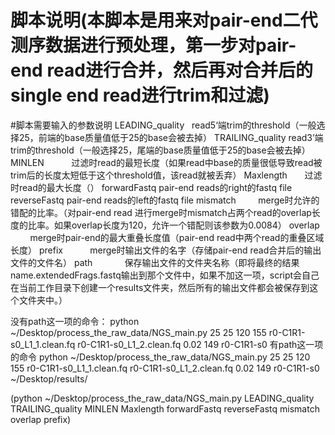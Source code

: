 # 脚本说明(本脚本是用来对pair-end二代测序数据进行预处理，第一步对pair-end read进行合并，然后再对合并后的single end read进行trim和过滤)
#脚本需要输入的参数说明
LEADING_quality   read5‘端trim的threshold（一般选择25，前端的base质量值低于25的base会被去掉）
TRAILING_quality  read3’端trim的threshold（一般选择25，尾端的base质量值低于25的base会被去掉）
MINLEN            过滤时read的最短长度（如果read中base的质量很低导致read被trim后的长度太短低于这个threshold值，该read就被丢弃）
Maxlength	        过滤时read的最大长度（）
forwardFastq      pair-end reads的right的fastq file
reverseFastq      pair-end reads的left的fastq file
mismatch          merge时允许的错配的比率。（对pair-end read 进行merge时mismatch占两个read的overlap长度的比率。如果overlap长度为120，允许一个错配则该参数为0.0084）
overlap           merge时pair-end的最大重叠长度值（pair-end read中两个read的重叠区域长度）
prefix            merge时输出文件的名字（存储pair-end read合并后的输出文件的文件名）
path              保存输出文件的文件夹名称（即将最终的结果name.extendedFrags.fastq输出到那个文件中，如果不加这一项，script会自己在当前工作目录下创建一个results文件夹，然后所有的输出文件都会被保存到这个文件夹中。）



没有path这一项的命令：
python ~/Desktop/process_the_raw_data/NGS_main.py 25 25 120 155 r0-C1R1-s0_L1_1.clean.fq r0-C1R1-s0_L1_2.clean.fq 0.02 149 r0-C1R1-s0 
有path这一项的命令
python ~/Desktop/process_the_raw_data/NGS_main.py 25 25 120 155 r0-C1R1-s0_L1_1.clean.fq r0-C1R1-s0_L1_2.clean.fq 0.02 149 r0-C1R1-s0 ~/Desktop/results/

(python ~/Desktop/process_the_raw_data/NGS_main.py LEADING_quality TRAILING_quality MINLEN Maxlength forwardFastq reverseFastq mismatch overlap prefix)
